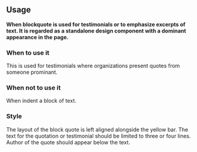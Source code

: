 ## Usage

**When blockquote is used for testimonials or to emphasize excerpts of text. It is regarded as a standalone design component with a dominant appearance in the page.**

### When to use it

This is used for testimonials where organizations present quotes from someone prominant. 

### When not to use it

When indent a block of text.

### Style

The layout of the block quote is left aligned alongside the yellow bar. The text for the quotation or testimonial should be limited to three or four lines. Author of the quote should appear below the text.

